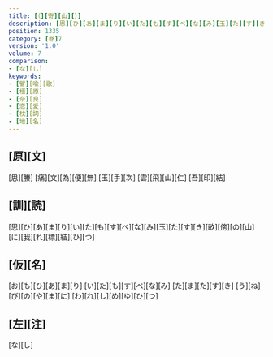 ```yaml
---
title: [（][寄][山][）]
description: [思][ひ][あ][ま][り][い][た][も][す][べ][な][み][玉][た][す][き][畝][傍][の][山][に][我][れ][標][結][ひ][つ]
position: 1335
category: [巻]7
version: '1.0'
volume: 7
comparison:
- [な][し]
keywords:
- [譬][喩][歌]
- [橿][原]
- [奈][良]
- [恋][愛]
- [枕][詞]
- [地][名]
---
```


## [原][文]

[思][賸] [痛][文][為][便][無] [玉][手][次] [雲][飛][山][仁] [吾][印][結]

## [訓][読]

[思][ひ][あ][ま][り][い][た][も][す][べ][な][み][玉][た][す][き][畝][傍][の][山][に][我][れ][標][結][ひ][つ]

## [仮][名]

[お][も][ひ][あ][ま][り] [い][た][も][す][べ][な][み] [た][ま][た][す][き] [う][ね][び][の][や][ま][に] [わ][れ][し][め][ゆ][ひ][つ]

## [左][注]

[な][し]

